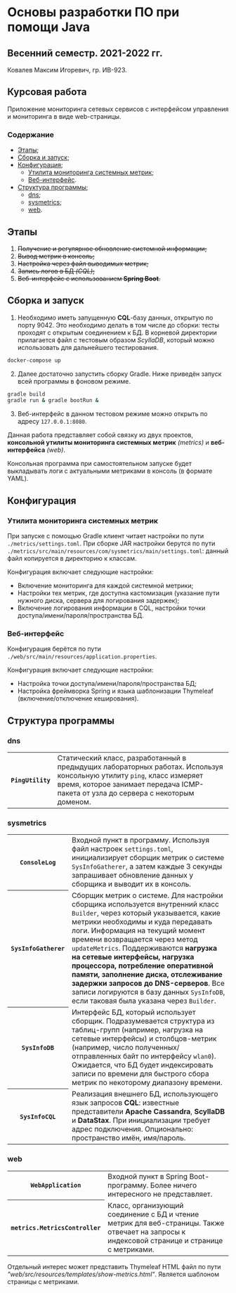 # Основы разработки ПО при помощи Java

## Весенний семестр. 2021-2022 гг.

Ковалев Максим Игоревич, гр. ИВ-923.

## Курсовая работа

Приложение мониторинга сетевых сервисов с интерфейсом управления и мониторинга в виде web-страницы.

### Содержание

* [Этапы](#этапы);
* [Сборка и запуск](#сборка-и-запуск);
* [Конфигурация](#конфигурация);
  * [Утилита мониторинга системных метрик](#утилита-мониторинга-системных-метрик);
  * [Веб-интерфейс](#веб-интерфейс).
* [Структура программы](#структура-программы);
  * [dns](#dns);
  * [sysmetrics](#sysmetrics);
  * [web](#web).

## Этапы

1. ~~Получение и регулярное обновление системной информации;~~
2. ~~Вывод метрик в консоль;~~
3. ~~Настройка через файл выводимых метрик;~~
4. ~~Запись логов в БД *(CQL)*;~~
5. ~~Веб-интерфейс с использованием **Spring Boot**.~~

## Сборка и запуск

1. Необходимо иметь запущенную **CQL**-базу данных, открытую по порту 9042. Это необходимо делать в том числе до сборки: тесты проходят с открытым соединением к БД. В корневой директории прилагается файл с тестовым образом *ScyllaDB*, который можно использовать для дальнейшего тестирования.
```sh
docker-compose up
```

2. Далее достаточно запустить сборку Gradle. Ниже приведён запуск всей программы в фоновом режиме.
```sh
gradle build
gradle run & gradle bootRun &
```

3. Веб-интерфейс в данном тестовом режиме можно открыть по адресу `127.0.0.1:8080`.

Данная работа представляет собой связку из двух проектов, **консольной утилиты мониторинга системных метрик** *(metrics)* и **веб-интерфейса** *(web)*.

Консольная программа при самостоятельном запуске будет выкладывать логи с актуальными метриками в консоль (в формате YAML).

## Конфигурация

### Утилита мониторинга системных метрик

При запуске с помощью Gradle клиент читает настройки по пути `./metrics/settings.toml`. При сборке JAR настройки берутся по пути `./metrics/src/main/resources/com/sysmetrics/main/settings.toml`: данный файл копируется в директорию к классам.

Конфигурация включает следующие настройки:
* Включение мониторинга для каждой системной метрики;
* Настройки тех метрик, где доступна кастомизация (указание пути нужного диска, сервера для логирования задержек);
* Включение логирования информации в CQL, настройки точки доступа/имени/пароля/пространства БД.

### Веб-интерфейс

Конфигурация берётся по пути `./web/src/main/resources/application.properties`.

Конфигурация включает следующие настройки:
* Настройка точки доступа/имени/пароля/пространства БД;
* Настройка фреймворка Spring и языка шаблонизации Thymeleaf (включение/отключение кеширования).

## Структура программы

### dns

<table>
  <tr>
    <th><code>PingUtility</code></th>
    <td>Статический класс, разработанный в предыдущих лабораторных работах. Используя консольную утилиту <code>ping</code>, класс измеряет время, которое занимает передача ICMP-пакета от узла до сервера с некоторым доменом.</td>
  </tr>
</table>

### sysmetrics

<table>
  <tr>
    <th><code>ConsoleLog</code></th>
    <td>Входной пункт в программу. Используя файл настроек <code>settings.toml</code>, инициализирует сборщик метрик о системе <code>SysInfoGatherer</code>, а затем каждые 3 секунды запрашивает обновление данных у сборщика и выводит их в консоль.</td>
  </tr>
  <tr>
    <th><code>SysInfoGatherer</code></th>
    <td>Сборщик метрик о системе. Для настройки сборщика используется внутренний класс <code>Builder</code>, через который указывается, какие метрики необходимы и куда передавать логи. Информация на текущий момент времени возвращается через метод <code>updateMetrics</code>. Поддерживаются <b>нагрузка на сетевые интерфейсы, нагрузка процессора, потребление оперативной памяти, заполнение диска, отслеживание задержки запросов до DNS-серверов</b>. Все записи логируются в базу данных <code>SysInfoDB</code>, если таковая была указана через <code>Builder</code>.</td>
  </tr>
  <tr>
    <th><code>SysInfoDB</code></th>
    <td>Интерфейс БД, который использует сборщик. Подразумевается структура из таблиц-групп (например, нагрузка на сетевые интерфейсы) и столбцов-метрик (например, число полученных/отправленных байт по интерфейсу <code>wlan0</code>). Ожидается, что БД будет индексировать записи по времени для быстрого сбора метрик по некоторому диапазону времени.</td>
  </tr>
  <tr>
    <th><code>SysInfoCQL</code></th>
    <td>Реализация внешнего БД, использующего язык запросов <b>CQL</b>: известные представители <b>Apache Cassandra</b>, <b>ScyllaDB</b> и <b>DataStax</b>. При инициализации требует адрес подключения. Опционально: пространство имён, имя/пароль.</td>
  </tr>
</table>

### web

<table>
  <tr>
    <th><code>WebApplication</code></th>
    <td>Входной пункт в Spring Boot-программу. Более ничего интересного не представляет.</td>
  </tr>
  <tr>
    <th><code>metrics.MetricsController</code></th>
    <td>Класс, организующий соединение с БД и чтение метрик для веб-страницы. Также отвечает на запросы к индексовой странице и странице с метриками.</td>
  </tr>
</table>

Отдельный интерес может представить Thymeleaf HTML файл по пути *"web/src/resources/templates/show-metrics.html"*. Является шаблоном страницы с метриками.